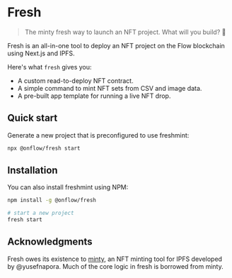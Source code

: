 # Fresh

> The minty fresh way to launch an NFT project. What will you build? :leaves: 

Fresh is an all-in-one tool to deploy an NFT project on the Flow blockchain using Next.js and IPFS.

Here's what `fresh` gives you:

- A custom read-to-deploy NFT contract.
- A simple command to mint NFT sets from CSV and image data.
- A pre-built app template for running a live NFT drop.

## Quick start

Generate a new project that is preconfigured to use freshmint:

```sh
npx @onflow/fresh start
```

## Installation

You can also install freshmint using NPM:

```sh
npm install -g @onflow/fresh

# start a new project
fresh start
```

## Acknowledgments

Fresh owes its existence to [minty](https://github.com/yusefnapora/minty),
an NFT minting tool for IPFS developed by @yusefnapora. 
Much of the core logic in fresh is borrowed from minty.
